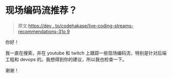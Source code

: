 # 现场编码流推荐？

> 原文:[https://dev . to/codehakase/live-coding-streams-recommendations-31o 9](https://dev.to/codehakase/live-coding-streams-recommendations-31o9)

你好！

我一直在搜索，并在 youtube 和 twitch 上跟踪一些现场编码流，特别是针对后端工程和 devops 的。我想得到你的建议，所以我也检查一下。

谢谢！